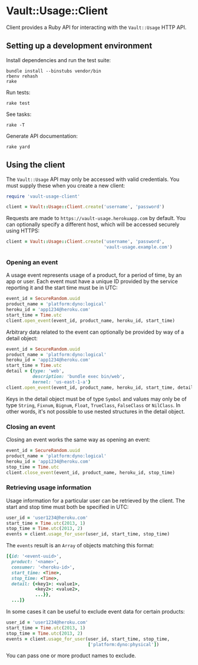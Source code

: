 # Vault::Usage::Client

Client provides a Ruby API for interacting with the `Vault::Usage`
HTTP API.

## Setting up a development environment

Install dependencies and run the test suite:

    bundle install --binstubs vendor/bin
    rbenv rehash
    rake

Run tests:

    rake test

See tasks:

    rake -T

Generate API documentation:

    rake yard

## Using the client

The `Vault::Usage` API may only be accessed with valid credentials.
You must supply these when you create a new client:

```ruby
require 'vault-usage-client'

client = Vault::Usage::Client.create('username', 'password')
```

Requests are made to `https://vault-usage.herokuapp.com` by default.
You can optionally specify a different host, which will be accessed
securely using HTTPS:

```ruby
client = Vault::Usage::Client.create('username', 'password',
                                     'vault-usage.example.com')
```

### Opening an event

A usage event represents usage of a product, for a period of time, by
an app or user.  Each event must have a unique ID provided by the
service reporting it and the start time must be in UTC:

```ruby
event_id = SecureRandom.uuid
product_name = 'platform:dyno:logical'
heroku_id = 'app1234@heroku.com'
start_time = Time.utc
client.open_event(event_id, product_name, heroku_id, start_time)
```

Arbitrary data related to the event can optionally be provided by way
of a detail object:

```ruby
event_id = SecureRandom.uuid
product_name = 'platform:dyno:logical'
heroku_id = 'app1234@heroku.com'
start_time = Time.utc
detail = {type: 'web',
          description: 'bundle exec bin/web',
          kernel: 'us-east-1-a'}
client.open_event(event_id, product_name, heroku_id, start_time, detail)
```

Keys in the detail object must be of type `Symbol` and values may only
be of type `String`, `Fixnum`, `Bignum`, `Float`, `TrueClass`,
`FalseClass` or `NilClass`.  In other words, it's not possible to use
nested structures in the detail object.

### Closing an event

Closing an event works the same way as opening an event:

```ruby
event_id = SecureRandom.uuid
product_name = 'platform:dyno:logical'
heroku_id = 'app1234@heroku.com'
stop_time = Time.utc
client.close_event(event_id, product_name, heroku_id, stop_time)
```

### Retrieving usage information

Usage information for a particular user can be retrieved by the
client.  The start and stop time must both be specified in UTC:

```ruby
user_id = 'user1234@heroku.com'
start_time = Time.utc(2013, 1)
stop_time = Time.utc(2013, 2)
events = client.usage_for_user(user_id, start_time, stop_time)
```

The `events` result is an `Array` of objects matching this format:

```ruby
[{id: '<event-uuid>',
  product: '<name>',
  consumer: '<heroku-id>',
  start_time: <Time>,
  stop_time: <Time>,
  detail: {<key1>: <value1>,
           <key2>: <value2>,
           ...}},
  ...]}
```

In some cases it can be useful to exclude event data for certain
products:

```ruby
user_id = 'user1234@heroku.com'
start_time = Time.utc(2013, 1)
stop_time = Time.utc(2013, 2)
events = client.usage_for_user(user_id, start_time, stop_time,
                               ['platform:dyno:physical'])
```

You can pass one or more product names to exclude.
